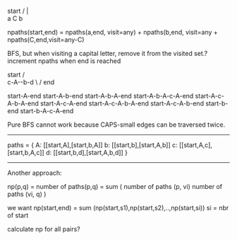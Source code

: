    start
  /  |  \
 a   C   b

  npaths(start,end) = npaths(a,end, visit=any) + npaths(b,end, visit=any + npaths(C,end,visit=any-C)

BFS, but when visiting a capital letter, remove it from the visited set.? increment npaths when end is reached

  start
    /\
c-A--b-d
  \  /
    end

  start-A-end
  start-A-b-end
  start-A-b-A-end
  start-A-b-A-c-A-end
  start-A-c-A-b-A-end
  start-A-c-A-end
  start-A-c-A-b-A-end
  start-A-c-A-b-end
  start-b-end
  start-b-A-c-A-end

Pure BFS cannot work because CAPS-small edges can be traversed twice.



----
  paths = {
    A: [[start,A],[start,b,A]]
    b: [[start,b],[start,A,b]]
    c: [[start,A,c],[start,b,A,c]]
    d: [[start,b,d],[start,A,b,d]]
  }

----

Another approach:
  
  np(p,q) = number of paths(p,q) = sum ( number of paths (p, vi)  number of paths (vi, q) )
    
  we want np(start,end) = sum (np(start,s1),np(start,s2),..,np(start,si)) si = nbr of start
  
  calculate np for all pairs?
  
